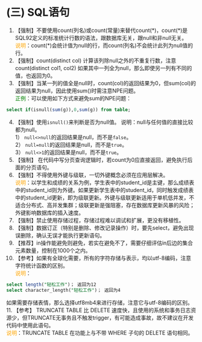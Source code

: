 # (三) SQL语句 
1. 【强制】不要使用count(列名)或count(常量)来替代count(\*)，count(\*)是SQL92定义的标准统计行数的语法，跟数据库无关，跟null和非null无关。 
<br><span style="color:orange">说明</span>：count(*)会统计值为null的行，而count(列名)不会统计此列为null值的行。 
2. 【强制】count(distinct col) 计算该列除null之外的不重复行数，注意 count(distinct col1, col2) 如果其中一列全为null，那么即使另一列有不同的值，也返回为0。 
3. 【强制】当某一列的值全是null时，count(col)的返回结果为0，但sum(col)的返回结果为null，因此使用sum()时需注意NPE问题。 
<br><span style="color:green">正例</span>：可以使用如下方式来避免sum的NPE问题：
```sql
select if(isnull(sum(g)),0,sum(g)) from table; 
```
4. 【强制】使用`isnull()`来判断是否为null值。 说明：null与任何值的直接比较都为null。  
1） `null<>null`的返回结果是null，而不是`false`。  
2） `null=null`的返回结果是null，而不是`true`。  
3） `null<>1`的返回结果是null，而不是`true`。 
5. 【强制】 在代码中写分页查询逻辑时，若count为0应直接返回，避免执行后面的分页语句。 
6. 【强制】不得使用外键与级联，一切外键概念必须在应用层解决。 
<br><span style="color:orange">说明</span>：以学生和成绩的关系为例，学生表中的student_id是主键，那么成绩表中的student_id则为外键。如果更新学生表中的student_id，同时触发成绩表中的student_id更新，即为级联更新。外键与级联更新适用于单机低并发，不适合分布式、高并发集群；级联更新是强阻塞，存在数据库更新风暴的风险；外键影响数据库的插入速度。 
7. 【强制】禁止使用存储过程，存储过程难以调试和扩展，更没有移植性。 
8. 【强制】数据订正（特别是删除、修改记录操作）时，要先select，避免出现误删除，确认无误才能执行更新语句。 
9. 【推荐】in操作能避免则避免，若实在避免不了，需要仔细评估in后边的集合元素数量，控制在1000个之内。 
10. 【参考】如果有全球化需要，所有的字符存储与表示，均以utf-8编码，注意字符统计函数的区别。 
<br><span style="color:orange">说明</span>：
```sql
select length("轻松工作")； 返回为12
select character_length("轻松工作")； 返回为4
```
如果需要存储表情，那么选择utf8mb4来进行存储，注意它与utf-8编码的区别。   
11. 【参考】 TRUNCATE TABLE 比 DELETE 速度快，且使用的系统和事务日志资源少，但TRUNCATE无事务且不触发trigger，有可能造成事故，故不建议在开发代码中使用此语句。 
<br><span style="color:orange">说明</span>：TRUNCATE TABLE 在功能上与不带 WHERE 子句的 DELETE 语句相同。 
